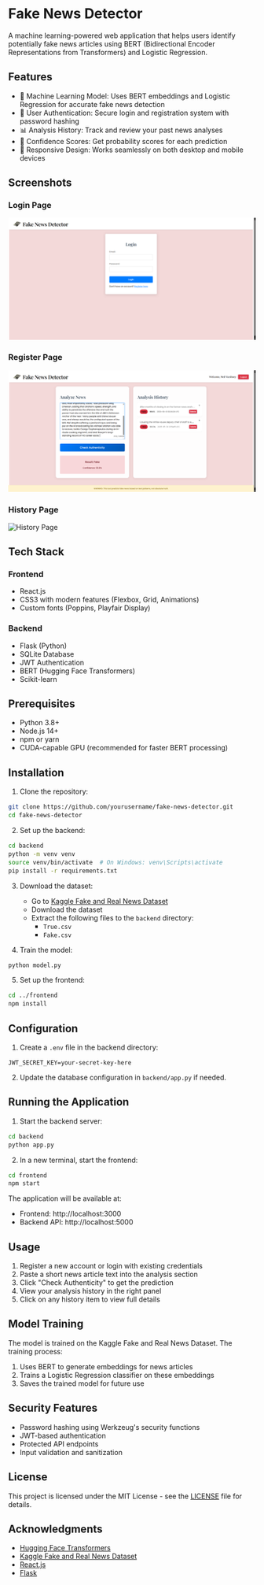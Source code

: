 # Fake News Detector

A machine learning-powered web application that helps users identify potentially fake news articles using BERT (Bidirectional Encoder Representations from Transformers) and Logistic Regression.

## Features

- 🤖 Machine Learning Model: Uses BERT embeddings and Logistic Regression for accurate fake news detection
- 🔐 User Authentication: Secure login and registration system with password hashing
- 📊 Analysis History: Track and review your past news analyses
- 🎯 Confidence Scores: Get probability scores for each prediction
- 📱 Responsive Design: Works seamlessly on both desktop and mobile devices

## Screenshots

### Login Page
![Login Page](docs/images/login.png)

### Register Page
![Analysis Page](docs/images/analysis.png)

### History Page
![History Page](docs/images/history.png)

## Tech Stack

### Frontend
- React.js
- CSS3 with modern features (Flexbox, Grid, Animations)
- Custom fonts (Poppins, Playfair Display)

### Backend
- Flask (Python)
- SQLite Database
- JWT Authentication
- BERT (Hugging Face Transformers)
- Scikit-learn

## Prerequisites

- Python 3.8+
- Node.js 14+
- npm or yarn
- CUDA-capable GPU (recommended for faster BERT processing)

## Installation

1. Clone the repository:
```bash
git clone https://github.com/yourusername/fake-news-detector.git
cd fake-news-detector
```

2. Set up the backend:
```bash
cd backend
python -m venv venv
source venv/bin/activate  # On Windows: venv\Scripts\activate
pip install -r requirements.txt
```

3. Download the dataset:
   - Go to [Kaggle Fake and Real News Dataset](https://www.kaggle.com/datasets/clmentbisaillon/fake-and-real-news-dataset)
   - Download the dataset
   - Extract the following files to the `backend` directory:
     - `True.csv`
     - `Fake.csv`

4. Train the model:
```bash
python model.py
```

5. Set up the frontend:
```bash
cd ../frontend
npm install
```

## Configuration

1. Create a `.env` file in the backend directory:
```
JWT_SECRET_KEY=your-secret-key-here
```

2. Update the database configuration in `backend/app.py` if needed.

## Running the Application

1. Start the backend server:
```bash
cd backend
python app.py
```

2. In a new terminal, start the frontend:
```bash
cd frontend
npm start
```

The application will be available at:
- Frontend: http://localhost:3000
- Backend API: http://localhost:5000

## Usage

1. Register a new account or login with existing credentials
2. Paste a short  news article text into the analysis section
3. Click "Check Authenticity" to get the prediction
4. View your analysis history in the right panel
5. Click on any history item to view full details

## Model Training

The model is trained on the Kaggle Fake and Real News Dataset. The training process:
1. Uses BERT to generate embeddings for news articles
2. Trains a Logistic Regression classifier on these embeddings
3. Saves the trained model for future use

## Security Features

- Password hashing using Werkzeug's security functions
- JWT-based authentication
- Protected API endpoints
- Input validation and sanitization

## License

This project is licensed under the MIT License - see the [LICENSE](LICENSE) file for details.

## Acknowledgments

- [Hugging Face Transformers](https://huggingface.co/transformers/)
- [Kaggle Fake and Real News Dataset](https://www.kaggle.com/datasets/clmentbisaillon/fake-and-real-news-dataset)
- [React.js](https://reactjs.org/)
- [Flask](https://flask.palletsprojects.com/) 